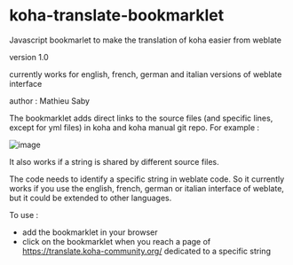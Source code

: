 # koha-translate-bookmarklet

Javascript bookmarlet to make the translation of koha easier from weblate

version 1.0

currently works for english, french, german and italian versions of weblate interface

author : Mathieu Saby

The bookmarklet adds direct links to the source files (and specific lines, except for yml files) in koha and koha manual git repo. For example : 

![image](https://github.com/msaby/koha-translate-bookmarklet/assets/932804/d8c894ca-be55-4e10-9123-f897a763e569)

It also works if a string is shared by different source files.

The code needs to identify a specific string in weblate code. So it currently works if you use the english, french, german or italian interface of weblate, but it could be extended to other languages.

To use : 
- add the bookmarklet in your browser
- click on the bookmarklet when you reach a page of https://translate.koha-community.org/ dedicated to a specific string
